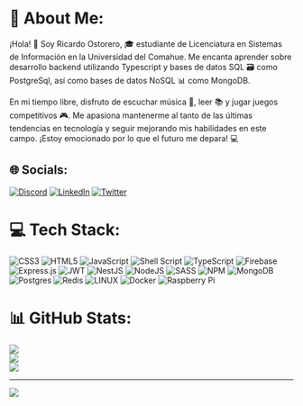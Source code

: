 # 💫 About Me:
¡Hola! 👋 Soy Ricardo Ostorero, 🎓 estudiante de Licenciatura en Sistemas de Información en la Universidad del Comahue. Me encanta aprender sobre desarrollo backend utilizando Typescript y bases de datos SQL 🗃️ como PostgreSql, así como bases de datos NoSQL 📊 como MongoDB.

En mi tiempo libre, disfruto de escuchar música 🎵, leer 📚 y jugar juegos competitivos 🎮. Me apasiona mantenerme al tanto de las últimas tendencias en tecnología y seguir mejorando mis habilidades en este campo. ¡Estoy emocionado por lo que el futuro me depara! 💻

## 🌐 Socials:
[![Discord](https://img.shields.io/badge/Discord-%237289DA.svg?logo=discord&logoColor=white)](https://discordapp.gg/users/193511850833477632) [![LinkedIn](https://img.shields.io/badge/LinkedIn-%230077B5.svg?logo=linkedin&logoColor=white)](https://linkedin.com/in/https://www.linkedin.com/in/rsostorero/) [![Twitter](https://img.shields.io/badge/Twitter-%231DA1F2.svg?logo=Twitter&logoColor=white)](https://twitter.com/https://twitter.com/ostorerorich) 

# 💻 Tech Stack:
![CSS3](https://img.shields.io/badge/css3-%231572B6.svg?style=for-the-badge&logo=css3&logoColor=white) ![HTML5](https://img.shields.io/badge/html5-%23E34F26.svg?style=for-the-badge&logo=html5&logoColor=white) ![JavaScript](https://img.shields.io/badge/javascript-%23323330.svg?style=for-the-badge&logo=javascript&logoColor=%23F7DF1E) ![Shell Script](https://img.shields.io/badge/shell_script-%23121011.svg?style=for-the-badge&logo=gnu-bash&logoColor=white) ![TypeScript](https://img.shields.io/badge/typescript-%23007ACC.svg?style=for-the-badge&logo=typescript&logoColor=white) ![Firebase](https://img.shields.io/badge/firebase-%23039BE5.svg?style=for-the-badge&logo=firebase) ![Express.js](https://img.shields.io/badge/express.js-%23404d59.svg?style=for-the-badge&logo=express&logoColor=%2361DAFB) ![JWT](https://img.shields.io/badge/JWT-black?style=for-the-badge&logo=JSON%20web%20tokens) ![NestJS](https://img.shields.io/badge/nestjs-%23E0234E.svg?style=for-the-badge&logo=nestjs&logoColor=white) ![NodeJS](https://img.shields.io/badge/node.js-6DA55F?style=for-the-badge&logo=node.js&logoColor=white) ![SASS](https://img.shields.io/badge/SASS-hotpink.svg?style=for-the-badge&logo=SASS&logoColor=white) ![NPM](https://img.shields.io/badge/NPM-%23000000.svg?style=for-the-badge&logo=npm&logoColor=white) ![MongoDB](https://img.shields.io/badge/MongoDB-%234ea94b.svg?style=for-the-badge&logo=mongodb&logoColor=white) ![Postgres](https://img.shields.io/badge/postgres-%23316192.svg?style=for-the-badge&logo=postgresql&logoColor=white) ![Redis](https://img.shields.io/badge/redis-%23DD0031.svg?style=for-the-badge&logo=redis&logoColor=white) ![LINUX](https://img.shields.io/badge/Linux-FCC624?style=for-the-badge&logo=linux&logoColor=black) ![Docker](https://img.shields.io/badge/docker-%230db7ed.svg?style=for-the-badge&logo=docker&logoColor=white) ![Raspberry Pi](https://img.shields.io/badge/-RaspberryPi-C51A4A?style=for-the-badge&logo=Raspberry-Pi)
# 📊 GitHub Stats:
![](https://github-readme-stats.vercel.app/api?username=ostorerorich&theme=dark&hide_border=true&include_all_commits=false&count_private=false)<br/>
![](https://github-readme-streak-stats.herokuapp.com/?user=ostorerorich&theme=dark&hide_border=true)<br/>
![](https://github-readme-stats.vercel.app/api/top-langs/?username=ostorerorich&theme=dark&hide_border=true&include_all_commits=false&count_private=false&layout=compact)

---
[![](https://visitcount.itsvg.in/api?id=ostorerorich&icon=5&color=12)](https://visitcount.itsvg.in)

<!-- Proudly created with GPRM ( https://gprm.itsvg.in ) -->
